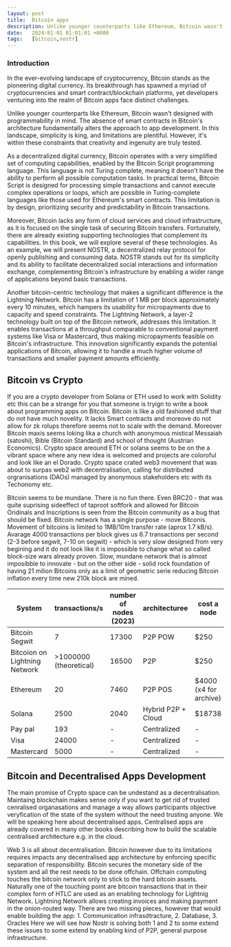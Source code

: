 ```yaml
---
layout: post
title:  Bitcoin apps
description: Unlike younger counterparts like Ethereum, Bitcoin wasn't designed with programmability in mind. The absence of smart contracts in Bitcoin's architecture fundamentally alters the approach to app development. In this landscape, simplicity is king, and limitations are plentiful. However, it's within these constraints that creativity and ingenuity are truly tested...
date:   2024-01-01 01:01:01 +0000
tags:   [bitcoin,nostr]
---
```

### Introduction

In the ever-evolving landscape of cryptocurrency, Bitcoin stands as the pioneering digital currency. Its breakthrough has spawned a myriad of cryptocurrencies and smart contract/blockchain platforms, yet developers venturing into the realm of Bitcoin apps face distinct challenges.

Unlike younger counterparts like Ethereum, Bitcoin wasn't designed with programmability in mind. The absence of smart contracts in Bitcoin's architecture fundamentally alters the approach to app development. In this landscape, simplicity is king, and limitations are plentiful. However, it's within these constraints that creativity and ingenuity are truly tested.

As a decentralized digital currency, Bitcoin operates with a very simplified set of computing capabilities, enabled by the Bitcoin Script programming language. This language is not Turing complete, meaning it doesn't have the ability to perform all possible computation tasks. In practical terms, Bitcoin Script is designed for processing simple transactions and cannot execute complex operations or loops, which are possible in Turing-complete languages like those used for Ethereum's smart contracts. This limitation is by design, prioritizing security and predictability in Bitcoin transactions.

Moreover, Bitcoin lacks any form of cloud services and cloud infrastructure, as it is focused on the single task of securing Bitcoin transfers. Fortunately, there are already existing supporting technologies that complement its capabilities. In this book, we will explore several of these technologies. As an example, we will present NOSTR, a decentralized relay protocol for openly publishing and consuming data. NOSTR stands out for its simplicity and its ability to facilitate decentralized social interactions and information exchange, complementing Bitcoin's infrastructure by enabling a wider range of applications beyond basic transactions.

Another bitcoin-centric technology that makes a significant difference is the Lightning Network. Bitcoin has a limitation of 1 MB per block approximately every 10 minutes, which hampers its usability for micropayments due to capacity and speed constraints. The Lightning Network, a layer-2 technology built on top of the Bitcoin network, addresses this limitation. It enables transactions at a throughput comparable to conventional payment systems like Visa or Mastercard, thus making micropayments feasible on Bitcoin's infrastructure. This innovation significantly expands the potential applications of Bitcoin, allowing it to handle a much higher volume of transactions and smaller payment amounts efficiently.

## Bitcoin vs Crypto
If you are a crypto developer from Solana or ETH used to work with Solidity etc this can be a strange for you that someone is tryign to write a book about programming apps on Bitcoin. Bitcoin is like a old fashioned stuff that do not have much novelity. It lacks Smart contracts and moreove do not allow for zk rolups therefore seems  not to scale with the demand. Moreover Bitcoin maxis seems loking lika a church with anonymous mistical Messaiah (satoshi), Bible (Bitcoin Standard) and school of thought (Austrian Economics). Crypto space areound ETH or solana seems to be on the a vibrant space where any new idea is welcomed and projects are coloroful and look like an el Dorado. Crypto space crated web3 movement that was about to surpas web2 with decentralisation, calling for distributed orgranisations (DAOs) managed by anonymous stakeholders etc with its Techonomy etc.

Bitcoin seems to be mundane. There is no fun there. Even BRC20 - that was quite suprising sideeffect of taproot softfork and allowed for Bitcoin Oridinals and Inscriptions is seen from the Bitcoin community as a bug that should be fixed. Bitcoin network has a single purpose - move Bitconis. Movement of bitcoins is limited to 1MB/10m transfer rate (aprox 1.7 kB/s). Avarage 4000 transactions per block gives us 6.7 transactions per second (2-3 before segwit, 7-10 on segwit) - which is very slow  designed from very begining and it do not look like it is impossible to change what so called block-size wars already proven. Slow, mundane network that is almost imposibble to innovate - but on the other side - solid rock foundation of having 21 milion Bitcoins only as a limit of geometric serie reducing Bitcoin inflation every time new 210k block are mined.

|System | transactions/s| number of nodes (2023)|architecturee| cost a node|
|---|---|---|---|---|
|Bitcoin Segwit| 7 |17300| P2P POW| $250 |
|Bitcoion on Lightning Network| >1000000 (theoretical)| 16500|P2P| $250|
|Ethereum| 20 | 7460 | P2P POS| $4000 (x4 for archive)|
|Solana| 2500 | 2040 | Hybrid P2P + Cloud|$18738|
|Pay pal|193| - | Centralized|-
|Visa|24000| - |Centralized|-
|Mastercard|5000| - | Centralized|-


## Bitcoin and Decentralised Apps Development

The main promise of Crypto space can be undestand as a decentralisation. Maintaing blockchain makes sense only if you want to get rid of trusted cenralised organasations and manage a way allows participants objective veryfication of the state of the system without the need trusting anyone. We will be speaking here about decentralised apps. Centralised apps are already covered in many other books describing how to build the scalable centralised architecture e.g. in the cloud.

Web 3 is all about decentralisation. Bitcoin however due to its limitations requires impacts any decentralised app architecture by enforcing specific separation of responsibility. Bitcoin secures the monetary side of the system and all the rest needs to be done offchain. Offchain computing touches the bitcoin network only to stick to the hard bitcoin assets. Naturally one of the touching point are bitcoin transactions that in their complex form of HTLC are used as an enabling technology for Lightnig Network. Lightning Network allows creating invoices and making payment in the onion-routed way. There are two missing pieces, however that would enable building the app: 1. Communication infrasdtracture, 2. Database, 3. Oracles
Here we will see how Nostr is solving both 1 and 2 to some extend these issues to some extend by enabling kind of P2P, general purpose infrastructure.

